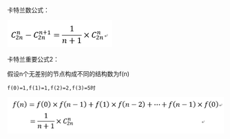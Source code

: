 卡特兰数公式：

![](pages/ketelanshu.png)

卡特兰重要公式2：

假设n个无差别的节点构成不同的结构数为f(n)

`f(0)=1,f(1)=1,f(2)=2,f(3)=5时`

![](pages/ketelanshu2.png)